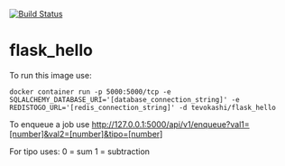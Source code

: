 

[![Build Status](https://dev.azure.com/stevan0539/test/_apis/build/status/build%20and%20push?branchName=master)](https://dev.azure.com/stevan0539/test/_build/latest?definitionId=1&branchName=master)
    
# flask_hello

To run this image use:

```docker container run -p 5000:5000/tcp -e SQLALCHEMY_DATABASE_URI='[database_connection_string]' -e REDISTOGO_URL='[redis_connection_string]' -d tevokashi/flask_hello```


To enqueue a job use 
 http://127.0.0.1:5000/api/v1/enqueue?val1=[number]&val2=[number]&tipo=[number]

For tipo uses:
0 = sum
1 = subtraction